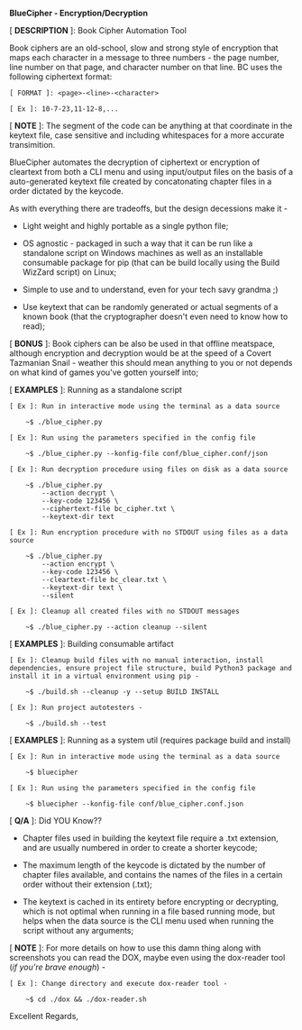 **BlueCipher - Encryption/Decryption**

[ **DESCRIPTION** ]: Book Cipher Automation Tool

Book ciphers are an old-school, slow and strong style of encryption that maps each character in a message to three numbers - the page number, line number on that page, and character number on that line. BC uses the following ciphertext format:

    [ FORMAT ]: <page>-<line>-<character>

    [ Ex ]: 10-7-23,11-12-8,...

[ **NOTE** ]: The <character> segment of the code can be anything at that coordinate in the keytext file, case sensitive and including whitespaces for a more accurate transimition.

BlueCipher automates the decryption of ciphertext or encryption of cleartext from both a CLI menu and using input/output files on the basis of a auto-generated keytext file created by concatonating chapter files in a order dictated by the keycode.

As with everything there are tradeoffs, but the design decessions make it -

* Light weight and highly portable as a single python file;

* OS agnostic - packaged in such a way that it can be run like a standalone script on Windows machines as well as an installable consumable package for pip (that can be build locally using the Build WizZard script) on Linux;

* Simple to use and to understand, even for your tech savy grandma ;)

* Use keytext that can be randomly generated or actual segments of a known book (that the cryptographer doesn't even need to know how to read);

[ **BONUS** ]: Book ciphers can be also be used in that offline meatspace, although encryption and decryption would be at the speed of a Covert Tazmanian Snail - weather this should mean anything to you or not depends on what kind of games you've gotten yourself into;

[ **EXAMPLES** ]: Running as a standalone script

    [ Ex ]: Run in interactive mode using the terminal as a data source

        ~$ ./blue_cipher.py

    [ Ex ]: Run using the parameters specified in the config file

        ~$ ./blue_cipher.py --konfig-file conf/blue_cipher.conf/json

    [ Ex ]: Run decryption procedure using files on disk as a data source

        ~$ ./blue_cipher.py
            --action decrypt \
            --key-code 123456 \
            --ciphertext-file bc_cipher.txt \
            --keytext-dir text

    [ Ex ]: Run encryption procedure with no STDOUT using files as a data source

        ~$ ./blue_cipher.py
            --action encrypt \
            --key-code 123456 \
            --cleartext-file bc_clear.txt \
            --keytext-dir text \
            --silent

    [ Ex ]: Cleanup all created files with no STDOUT messages

        ~$ ./blue_cipher.py --action cleanup --silent

[ **EXAMPLES** ]: Building consumable artifact

    [ Ex ]: Cleanup build files with no manual interaction, install dependencies, ensure project file structure, build Python3 package and install it in a virtual environment using pip -

        ~$ ./build.sh --cleanup -y --setup BUILD INSTALL

    [ Ex ]: Run project autotesters -

        ~$ ./build.sh --test

[ **EXAMPLES** ]: Running as a system util (requires package build and install)

    [ Ex ]: Run in interactive mode using the terminal as a data source

        ~$ bluecipher

    [ Ex ]: Run using the parameters specified in the config file

        ~$ bluecipher --konfig-file conf/blue_cipher.conf.json

[ **Q/A** ]: Did YOU Know??

* Chapter files used in building the keytext file require a .txt extension, and are usually numbered in order to create a shorter keycode;

* The maximum length of the keycode is dictated by the number of chapter files available, and contains the names of the files in a certain order without their extension (.txt);

* The keytext is cached in its entirety before encrypting or decrypting, which is not optimal when running in a file based running mode, but helps when the data source is the CLI menu used when running the script without any arguments;

[ **NOTE** ]: For more details on how to use this damn thing along with screenshots you can read the DOX, maybe even using the dox-reader tool (*if you're brave enough*) -

    [ Ex ]: Change directory and execute dox-reader tool -

        ~$ cd ./dox && ./dox-reader.sh

Excellent Regards,

